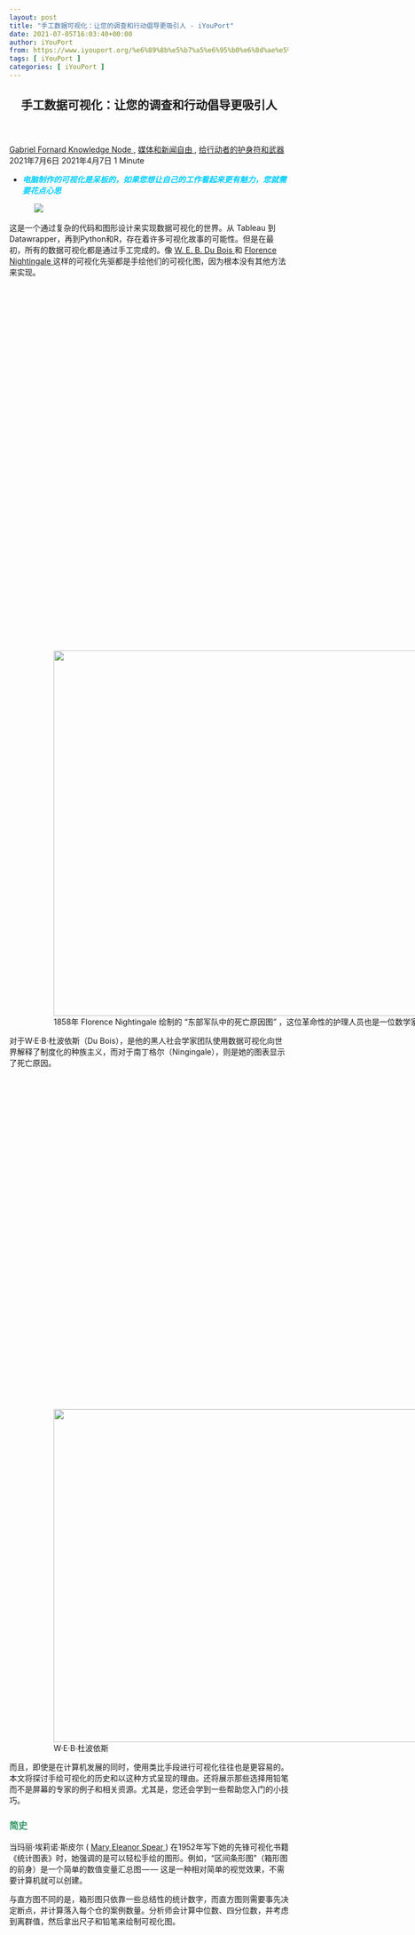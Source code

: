 ```yaml
---
layout: post
title: "手工数据可视化：让您的调查和行动倡导更吸引人 - iYouPort"
date: 2021-07-05T16:03:40+00:00
author: iYouPort
from: https://www.iyouport.org/%e6%89%8b%e5%b7%a5%e6%95%b0%e6%8d%ae%e5%8f%af%e8%a7%86%e5%8c%96%ef%bc%9a%e8%ae%a9%e6%82%a8%e7%9a%84%e8%b0%83%e6%9f%a5%e5%92%8c%e8%a1%8c%e5%8a%a8%e5%80%a1%e5%af%bc%e6%9b%b4%e5%90%b8%e5%bc%95%e4%ba%ba/
tags: [ iYouPort ]
categories: [ iYouPort ]
---
```


<article class="post-16439 post type-post status-publish format-standard has-post-thumbnail hentry category-knowledge-node category-28 category-67 tag-data-visualisation tag-hand-drawn tag-technique tag-visualisation" id="post-16439">
 <header class="entry-header">
  <h1 class="entry-title">
   手工数据可视化：让您的调查和行动倡导更吸引人
  </h1>
 </header>
 <div class="entry-meta">
  <span class="byline">
   <a href="https://www.iyouport.org/author/gabrielfornard/" rel="author" title="由Gabriel Fornard发布">
    Gabriel Fornard
   </a>
  </span>
  <span class="cat-links">
   <a href="https://www.iyouport.org/category/knowledge-node/" rel="category tag">
    Knowledge Node
   </a>
   ,
   <a href="https://www.iyouport.org/category/%e5%aa%92%e4%bd%93%e5%92%8c%e6%96%b0%e9%97%bb%e8%87%aa%e7%94%b1/" rel="category tag">
    媒体和新闻自由
   </a>
   ,
   <a href="https://www.iyouport.org/category/%e7%bb%99%e8%a1%8c%e5%8a%a8%e8%80%85%e7%9a%84%e6%8a%a4%e8%ba%ab%e7%ac%a6%e5%92%8c%e6%ad%a6%e5%99%a8/" rel="category tag">
    给行动者的护身符和武器
   </a>
  </span>
  <span class="published-on">
   <time class="entry-date published" datetime="2021-07-06T00:03:40+08:00">
    2021年7月6日
   </time>
   <time class="updated" datetime="2021-04-07T12:44:19+08:00">
    2021年4月7日
   </time>
  </span>
  <span class="word-count">
   1 Minute
  </span>
 </div>
 <div class="entry-content">
  <ul>
   <li class="graf graf--p">
    <span style="color: #00ccff;">
     <em>
      <strong>
       电脑制作的可视化是呆板的，如果您想让自己的工作看起来更有魅力，您就需要花点心思
      </strong>
     </em>
    </span>
   </li>
  </ul>
  <figure class="graf graf--figure">
   <img class="graf-image aligncenter jetpack-lazy-image" data-height="1500" data-image-id="0*mquFRGMBufUA9V8C" data-lazy-src="https://cdn-images-1.medium.com/max/1067/0*mquFRGMBufUA9V8C?is-pending-load=1" data-width="1000" src="https://cdn-images-1.medium.com/max/1067/0*mquFRGMBufUA9V8C" srcset="data:image/gif;base64,R0lGODlhAQABAIAAAAAAAP///yH5BAEAAAAALAAAAAABAAEAAAIBRAA7"/>
   <noscript>
    <img class="graf-image aligncenter" data-height="1500" data-image-id="0*mquFRGMBufUA9V8C" data-width="1000" src="https://cdn-images-1.medium.com/max/1067/0*mquFRGMBufUA9V8C"/>
   </noscript>
  </figure>
  <p class="graf graf--p">
   这是一个通过复杂的代码和图形设计来实现数据可视化的世界。从 Tableau 到 Datawrapper，再到Python和R，存在着许多可视化故事的可能性。但是在最初，所有的数据可视化都是通过手工完成的。像
   <a class="markup--anchor markup--p-anchor" data-href="https://www.smithsonianmag.com/history/first-time-together-and-color-book-displays-web-du-bois-visionary-infographics-180970826/" href="https://www.smithsonianmag.com/history/first-time-together-and-color-book-displays-web-du-bois-visionary-infographics-180970826/" rel="noopener" target="_blank">
    W. E. B. Du Bois
   </a>
   和
   <a class="markup--anchor markup--p-anchor" data-href="https://thisisstatistics.org/florence-nightingale-the-lady-with-the-data/" href="https://thisisstatistics.org/florence-nightingale-the-lady-with-the-data/" rel="noopener" target="_blank">
    Florence Nightingale
   </a>
   这样的可视化先驱都是手绘他们的可视化图，因为根本没有其他方法来实现。
  </p>
  <figure class="graf graf--figure">
   <p>
    <figure class="wp-caption aligncenter" style="width: 1030px">
     <img alt="" class="graf-image jetpack-lazy-image" data-height="658" data-image-id="0*HaLxGdJ4CDTUvxDw.jpeg" data-lazy-src="https://i0.wp.com/cdn-images-1.medium.com/max/1067/0*HaLxGdJ4CDTUvxDw.jpeg?resize=1030%2C658&amp;is-pending-load=1#038;ssl=1" data-recalc-dims="1" data-width="1030" height="658" src="https://i0.wp.com/cdn-images-1.medium.com/max/1067/0*HaLxGdJ4CDTUvxDw.jpeg?resize=1030%2C658&amp;ssl=1" srcset="data:image/gif;base64,R0lGODlhAQABAIAAAAAAAP///yH5BAEAAAAALAAAAAABAAEAAAIBRAA7" width="1030"/>
     <noscript>
      <img alt="" class="graf-image" data-height="658" data-image-id="0*HaLxGdJ4CDTUvxDw.jpeg" data-recalc-dims="1" data-width="1030" height="658" src="https://i0.wp.com/cdn-images-1.medium.com/max/1067/0*HaLxGdJ4CDTUvxDw.jpeg?resize=1030%2C658&amp;ssl=1" width="1030"/>
     </noscript>
     <figcaption class="wp-caption-text">
      1858年 Florence Nightingale 绘制的 “东部军队中的死亡原因图” ，这位革命性的护理人员也是一位数学家，她知道用手绘图像可视化信息的力量
     </figcaption>
    </figure>
   </p>
  </figure>
  <p class="graf graf--p">
   对于W·E·B·杜波依斯（Du Bois），是他的黑人社会学家团队使用数据可视化向世界解释了制度化的种族主义，而对于南丁格尔（Ningingale），则是她的图表显示了死亡原因。
  </p>
  <figure class="graf graf--figure">
   <p>
    <figure class="wp-caption aligncenter" style="width: 800px">
     <img alt="" class="graf-image jetpack-lazy-image" data-height="600" data-image-id="0*3myaeuz2tJSjm9-g.png" data-lazy-src="https://i1.wp.com/cdn-images-1.medium.com/max/1067/0*3myaeuz2tJSjm9-g.png?resize=800%2C600&amp;is-pending-load=1#038;ssl=1" data-recalc-dims="1" data-width="800" height="600" src="https://i1.wp.com/cdn-images-1.medium.com/max/1067/0*3myaeuz2tJSjm9-g.png?resize=800%2C600&amp;ssl=1" srcset="data:image/gif;base64,R0lGODlhAQABAIAAAAAAAP///yH5BAEAAAAALAAAAAABAAEAAAIBRAA7" width="800"/>
     <noscript>
      <img alt="" class="graf-image" data-height="600" data-image-id="0*3myaeuz2tJSjm9-g.png" data-recalc-dims="1" data-width="800" height="600" src="https://i1.wp.com/cdn-images-1.medium.com/max/1067/0*3myaeuz2tJSjm9-g.png?resize=800%2C600&amp;ssl=1" width="800"/>
     </noscript>
     <figcaption class="wp-caption-text">
      W·E·B·杜波依斯
     </figcaption>
    </figure>
   </p>
  </figure>
  <p class="graf graf--p">
   而且，即使是在计算机发展的同时，使用类比手段进行可视化往往也是更容易的。本文将探讨手绘可视化的历史和以这种方式呈现的理由。还将展示那些选择用铅笔而不是屏幕的专家的例子和相关资源。尤其是，您还会学到一些帮助您入门的小技巧。
  </p>
  <h3 class="graf graf--p">
   <span style="color: #339966;">
    <strong class="markup--strong markup--p-strong">
     简史
    </strong>
   </span>
  </h3>
  <p class="graf graf--p">
   当玛丽·埃莉诺·斯皮尔 (
   <a class="markup--anchor markup--p-anchor" data-href="https://en.wikipedia.org/wiki/Mary_Eleanor_Spear" href="https://en.wikipedia.org/wiki/Mary_Eleanor_Spear" rel="noopener" target="_blank">
    Mary Eleanor Spear
   </a>
   ) 在1952年写下她的先锋可视化书籍《统计图表》时，她强调的是可以轻松手绘的图形。例如，“区间条形图”（箱形图的前身）是一个简单的数值变量汇总图 — — 这是一种相对简单的视觉效果，不需要计算机就可以创建。
  </p>
  <p class="graf graf--p">
   与直方图不同的是，箱形图只依靠一些总结性的统计数字，而直方图则需要事先决定断点，并计算落入每个仓的案例数量。分析师会计算中位数、四分位数，并考虑到离群值，然后拿出尺子和铅笔来绘制可视化图。
  </p>
  <figure class="graf graf--figure">
   <p>
    <figure class="wp-caption aligncenter" style="width: 1067px">
     <img alt="" class="graf-image jetpack-lazy-image" data-height="1080" data-image-id="0*Jrl0f8bNXV3by3jH.png" data-lazy-src="https://i0.wp.com/cdn-images-1.medium.com/max/1067/0*Jrl0f8bNXV3by3jH.png?resize=1067%2C787&amp;is-pending-load=1#038;ssl=1" data-recalc-dims="1" data-width="1464" height="787" src="https://i0.wp.com/cdn-images-1.medium.com/max/1067/0*Jrl0f8bNXV3by3jH.png?resize=1067%2C787&amp;ssl=1" srcset="data:image/gif;base64,R0lGODlhAQABAIAAAAAAAP///yH5BAEAAAAALAAAAAABAAEAAAIBRAA7" width="1067"/>
     <noscript>
      <img alt="" class="graf-image" data-height="1080" data-image-id="0*Jrl0f8bNXV3by3jH.png" data-recalc-dims="1" data-width="1464" height="787" src="https://i0.wp.com/cdn-images-1.medium.com/max/1067/0*Jrl0f8bNXV3by3jH.png?resize=1067%2C787&amp;ssl=1" width="1067"/>
     </noscript>
     <figcaption class="wp-caption-text">
      Mary Eleanor Spear
     </figcaption>
    </figure>
   </p>
  </figure>
  <p class="graf graf--p">
   约翰·图基 (John Tukey) 在1977年出版的《探索性数据分析》一书中普及了这些思想，他还强调图形可以很容易地手绘出来。
  </p>
  <p class="graf graf--p">
   探索性数据分析（现在通常缩写为EDA）的理念是计算摘要统计，并做出基本的数据可视化，以了解一个数据集，然后再继续前进。EDA书中的每一个图形都是由 Tukey 手工制作的，非常精确，它们可能会被误认为是计算机生成的图表。
  </p>
  <figure class="graf graf--figure">
   <p>
    <figure class="wp-caption aligncenter" style="width: 1067px">
     <img alt="" class="graf-image jetpack-lazy-image" data-height="918" data-image-id="1*_4p-A81NDwtuoYgtBUZv5g.png" data-lazy-src="https://i0.wp.com/cdn-images-1.medium.com/max/1067/1*_4p-A81NDwtuoYgtBUZv5g.png?resize=1067%2C778&amp;is-pending-load=1#038;ssl=1" data-recalc-dims="1" data-width="1258" height="778" src="https://i0.wp.com/cdn-images-1.medium.com/max/1067/1*_4p-A81NDwtuoYgtBUZv5g.png?resize=1067%2C778&amp;ssl=1" srcset="data:image/gif;base64,R0lGODlhAQABAIAAAAAAAP///yH5BAEAAAAALAAAAAABAAEAAAIBRAA7" width="1067"/>
     <noscript>
      <img alt="" class="graf-image" data-height="918" data-image-id="1*_4p-A81NDwtuoYgtBUZv5g.png" data-recalc-dims="1" data-width="1258" height="778" src="https://i0.wp.com/cdn-images-1.medium.com/max/1067/1*_4p-A81NDwtuoYgtBUZv5g.png?resize=1067%2C778&amp;ssl=1" width="1067"/>
     </noscript>
     <figcaption class="wp-caption-text">
      John Tukey
     </figcaption>
    </figure>
   </p>
  </figure>
  <p class="graf graf--p">
   另一位可视化先驱雅克·贝尔坦（Jacques Bertin）也专注于让数据分析师在没有计算机的情况下尽可能地提高工作效率。
  </p>
  <p class="graf graf--p">
   他的战略之一是创建一个 “Bertin矩阵”，这是整个数据集的物理表示，可以通过使用长串插入矩阵来重新排序。他的研究生会努力寻找一种能显示数据结构的排序，然后复印物理矩阵，以保留数据的一个版本，然后继续前进。
  </p>
  <figure class="graf graf--figure">
   <p>
    <figure class="wp-caption aligncenter" style="width: 758px">
     <img alt="" class="graf-image jetpack-lazy-image" data-height="964" data-image-id="0*U6MTnaV6OPhCEH1a.png" data-lazy-src="https://i1.wp.com/cdn-images-1.medium.com/max/1067/0*U6MTnaV6OPhCEH1a.png?resize=758%2C964&amp;is-pending-load=1#038;ssl=1" data-recalc-dims="1" data-width="758" height="964" src="https://i1.wp.com/cdn-images-1.medium.com/max/1067/0*U6MTnaV6OPhCEH1a.png?resize=758%2C964&amp;ssl=1" srcset="data:image/gif;base64,R0lGODlhAQABAIAAAAAAAP///yH5BAEAAAAALAAAAAABAAEAAAIBRAA7" width="758"/>
     <noscript>
      <img alt="" class="graf-image" data-height="964" data-image-id="0*U6MTnaV6OPhCEH1a.png" data-recalc-dims="1" data-width="758" height="964" src="https://i1.wp.com/cdn-images-1.medium.com/max/1067/0*U6MTnaV6OPhCEH1a.png?resize=758%2C964&amp;ssl=1" width="758"/>
     </noscript>
     <figcaption class="wp-caption-text">
      Bertin矩阵的一个例子
     </figcaption>
    </figure>
   </p>
  </figure>
  <h3 class="graf graf--p">
   <span style="color: #339966;">
    <strong class="markup--strong markup--p-strong">
     数字化更好吗？手绘视觉效果的案例
    </strong>
   </span>
  </h3>
  <p class="graf graf--p">
   所以，手工制作的数据可视化并不是什么新鲜事。事实上，它是可视化的原始形式。但是，随着计算机工具的发展，使创建数据可视化更容易了，越来越多的可视化是 “天生的数字化”。这并不意味着手工制作的可视化需求已经消失，
   <strong class="markup--strong markup--p-strong">
    也不意味着计算机生成的图形更好
   </strong>
   。
  </p>
  <p class="graf graf--p">
   提倡公民调查者尝试手绘可视化有几个原因：
  </p>
  <p class="graf graf--p">
   1、它可以能让你跳出思维定式。如果你是一个善于使用电脑工具生成可视化的人，你可能只会想到你的工具最容易生成的视觉形式，这就成了思维定式。
  </p>
  <p class="graf graf--p">
   2、一个手工制作的可视化可以给一个故事带来亲切感。通常情况下，电脑生成的视觉效果会让人感觉很死板，而且对某些观众来说也是难以接受的。
  </p>
  <p class="graf graf--p">
   3、手工制作的视觉效果给人的感觉就不那么死板了，所以它们是传达不确定性的好方法。
  </p>
  <p class="graf graf--p">
   4、手工制作可视化是学习数据值与可视标记结合的具体方法。
  </p>
  <p class="graf graf--p">
   5、这很有趣！
  </p>
  <p class="graf graf--p">
   有时，手工制作的可视化是您为自己制作的产品，以帮助您进行头脑风暴，理解您的数据，或者只是作为一个创造性的出口。其他时候，手工制作的数据可视化可以成为您的最终产品，发布给其他人阅读和体验。
  </p>
  <p class="graf graf--p">
   而且有很多手工制作的可视化作品可以从中获得灵感。Infographics Designers Sketchbooks 这本书充满了可视化的幕后花絮，讲述了可视化是如何开始的。虽然有些作者是用编码进行草图绘制，但绝大多数作者都是从纸上开始绘画的。所以，手绘的可视化也可以是迈向计算机生成的东西的第一步。
  </p>
  <p class="graf graf--p">
   也许更有趣的是那些最终以某种方式发表的手绘可视化作品。在个人可视化类别中，Giorgia Lupi 和 Stefanie Posavec 的项目
   <a class="markup--anchor markup--p-anchor" data-href="http://www.dear-data.com/theproject" href="http://www.dear-data.com/theproject" rel="noopener" target="_blank">
    Dear Data
   </a>
   就是一个典型的例子。
  </p>
  <p class="graf graf--p">
   Lupi 和 Posavec 都是专业的设计师，他们的客户作品（通常是电脑生成的）可以在不同的场合看到。
  </p>
  <p class="graf graf--p">
   对于 “亲爱的数据” 这个项目，他们采取了另一种方式。在一年的时间里，他们每个人每周都会收集关于自己生活中一个约定俗成的话题的数据（比如笑声、门或抱怨），并将这些数据手绘成可视化的明信片。他们将这些明信片越洋邮寄给对方。
  </p>
  <p class="graf graf--p">
   虽然数据可视化通常旨在准确地将信息传递给读者，但这并不是 Lupi 和 Posavec 的目标。
  </p>
  <p class="graf graf--p">
   相反，他们想向对方传达一些他们生活的意义。
   <strong class="markup--strong markup--p-strong">
    读者并没有被要求解读他们放在页面上的精确数值，而是从美丽的形式中汲取灵感，享受更接近于作者生活的叙述或回忆录。
   </strong>
  </p>
  <p class="graf graf--p">
   还有其他数据艺术家在这个空间里创作作品，比如尼古拉斯·费尔顿（
   <a class="markup--anchor markup--p-anchor" data-href="http://feltron.com/info.html" href="http://feltron.com/info.html" rel="noopener" target="_blank">
    Nicholas Felton
   </a>
   ），他多年来一直在制作一年一度的《
   <a class="markup--anchor markup--p-anchor" data-href="http://feltron.com/FAR14.html" href="http://feltron.com/FAR14.html" rel="noopener" target="_blank">
    费尔顿报告
   </a>
   》。
  </p>
  <p class="graf graf--p">
   购买《费尔顿报告》的人并不是为了了解世界的新情况，而是为了欣赏费尔顿的作品。同样，这些报告也是艺术作品，就像数据可视化的自传。
  </p>
  <h3 class="graf graf--p">
   <span style="color: #339966;">
    <strong class="markup--strong markup--p-strong">
     专家说
    </strong>
   </span>
  </h3>
  <p class="graf graf--p">
   对数据可视化的研究往往集中在可视化如何有效地传达它所编码的精确信息上。1984年，William Cleveland 和 Robert McGill 发表了一篇名为《图形感知》的
   <a class="markup--anchor markup--p-anchor" data-href="https://www.jstor.org/stable/2288400" href="https://www.jstor.org/stable/2288400" rel="noopener" target="_blank">
    论文
   </a>
   。
  </p>
  <p class="graf graf--p">
   这篇论文（被引用了1600多次！）概述了他们对图形感知的实验结果。如果你听过用条形图代替饼图的论点，数据很可能来自1984年的这项研究。
  </p>
  <p class="graf graf--p">
   他们的研究显示了人们对（圆形或其他形状的）面积的判断有多么糟糕，并告诫人们不要使用面积作为图形编码的方法。
   <a class="markup--anchor markup--p-anchor" data-href="http://ieeevis.org/year/2019/welcome" href="http://ieeevis.org/year/2019/welcome" rel="noopener" target="_blank">
    IEEE Vis
   </a>
   是一个研究可视化的计算机科学家的专业社区和会议，它继续按照这种思路发表论文。
  </p>
  <p class="graf graf--p">
   然而，
   <strong class="markup--strong markup--p-strong">
    可视化的目标并不总是要以这样一种方式对信息进行编码，以便于读出确切的数值。通常情况下，最重要的是给人一种真实的数据印象。而且，技术上最正确的可视化可能并不总是传达这种印象的最佳方
   </strong>
   式。
  </p>
  <ul class="postList">
   <li class="graf graf--li">
    不要错过 《
    <a class="markup--anchor markup--li-anchor" data-href="https://www.iyouport.org/%e8%ae%a9%e6%95%b0%e6%8d%ae%e8%af%b4%e8%af%9d%e5%8f%aa%e6%98%af%e4%b8%aa%e5%94%ac%e4%ba%ba%e7%9a%84%e5%b9%8c%e5%ad%90%ef%bc%9a%e8%af%86%e7%a0%b4%e8%b0%8e%e8%a8%80%ef%bc%881%ef%bc%89/" href="https://www.iyouport.org/%e8%ae%a9%e6%95%b0%e6%8d%ae%e8%af%b4%e8%af%9d%e5%8f%aa%e6%98%af%e4%b8%aa%e5%94%ac%e4%ba%ba%e7%9a%84%e5%b9%8c%e5%ad%90%ef%bc%9a%e8%af%86%e7%a0%b4%e8%b0%8e%e8%a8%80%ef%bc%881%ef%bc%89/" rel="noopener noreferrer" target="_blank">
     “让数据说话”只是个唬人的幌子：识破谎言（1）
    </a>
    》
   </li>
   <li class="graf graf--li">
    《
    <a class="markup--anchor markup--li-anchor" data-href="https://www.iyouport.org/%e6%95%b0%e8%bd%b4%e6%9c%89%e9%ac%bc%ef%bc%9a%e7%94%a8%e6%95%b0%e6%8d%ae%e5%8f%af%e8%a7%86%e5%8c%96%e6%92%92%e8%b0%8e%e5%be%88%e7%ae%80%e5%8d%95%ef%bc%882%ef%bc%89/" href="https://www.iyouport.org/%e6%95%b0%e8%bd%b4%e6%9c%89%e9%ac%bc%ef%bc%9a%e7%94%a8%e6%95%b0%e6%8d%ae%e5%8f%af%e8%a7%86%e5%8c%96%e6%92%92%e8%b0%8e%e5%be%88%e7%ae%80%e5%8d%95%ef%bc%882%ef%bc%89/" rel="noopener noreferrer" target="_blank">
     数轴有鬼：用数据可视化撒谎很简单（2）
    </a>
    》
   </li>
   <li class="graf graf--li">
    《
    <a class="markup--anchor markup--li-anchor" data-href="https://www.iyouport.org/%e6%81%b6%e6%90%9e%e7%bb%9f%e8%ae%a1%e6%95%b0%e6%8d%ae%ef%bc%9a%e5%b0%8f%e5%bf%83%e5%aa%92%e4%bd%93%e7%94%a8%e7%bb%9f%e8%ae%a1%e5%bf%bd%e6%82%a0%e4%ba%ba%ef%bc%883%ef%bc%89/" href="https://www.iyouport.org/%e6%81%b6%e6%90%9e%e7%bb%9f%e8%ae%a1%e6%95%b0%e6%8d%ae%ef%bc%9a%e5%b0%8f%e5%bf%83%e5%aa%92%e4%bd%93%e7%94%a8%e7%bb%9f%e8%ae%a1%e5%bf%bd%e6%82%a0%e4%ba%ba%ef%bc%883%ef%bc%89/" rel="noopener noreferrer" target="_blank">
     恶搞统计数据：小心媒体用统计忽悠人（3）
    </a>
    》
   </li>
   <li class="graf graf--li">
    《
    <a class="markup--anchor markup--li-anchor" data-href="https://www.iyouport.org/%e7%9c%8b%e8%b5%b7%e6%9d%a5%e4%b8%93%e4%b8%9a%e4%b8%8d%e6%84%8f%e5%91%b3%e7%9d%80%e6%ad%a3%e7%a1%ae%ef%bc%9a%e5%8f%8d%e7%9f%a5%e8%af%86%e7%9a%84%e8%bf%b7%e6%83%91%e6%80%a7%ef%bc%884%ef%bc%89/" href="https://www.iyouport.org/%e7%9c%8b%e8%b5%b7%e6%9d%a5%e4%b8%93%e4%b8%9a%e4%b8%8d%e6%84%8f%e5%91%b3%e7%9d%80%e6%ad%a3%e7%a1%ae%ef%bc%9a%e5%8f%8d%e7%9f%a5%e8%af%86%e7%9a%84%e8%bf%b7%e6%83%91%e6%80%a7%ef%bc%884%ef%bc%89/" rel="noopener" target="_blank">
     看起来专业不意味着正确：反知识的迷惑性（4）
    </a>
    》
   </li>
  </ul>
  <p class="graf graf--p">
   可视化的一个重要组成部分是注意力  — — 一个人如果不注意它，就无法阅读和理解一个视觉效果。可视化评论家
   <a class="markup--anchor markup--p-anchor" data-href="https://www.edwardtufte.com/tufte/" href="https://www.edwardtufte.com/tufte/" rel="noopener" target="_blank">
    Edward Tufte
   </a>
   经常提倡尽可能简单的可视化，通过最大化数据与墨水的比例。
  </p>
  <p class="graf graf--p">
   <a class="markup--anchor markup--p-anchor" data-href="https://www.darkhorseanalytics.com/" href="https://www.darkhorseanalytics.com/" rel="noopener" target="_blank">
    黑马分析公司
   </a>
   制作了一个
   <a class="markup--anchor markup--p-anchor" data-href="https://www.darkhorseanalytics.com/blog/data-looks-better-naked" href="https://www.darkhorseanalytics.com/blog/data-looks-better-naked" rel="noopener" target="_blank">
    gif的例子
   </a>
   ，说明这个过程可能是什么样子的。在很多情况下，减少视觉上的杂乱和非数据墨水的数量是比较好的，但其他时候，Tufte 似乎把这一点做得太过火了，比如他重新设计的箱形图，最后变成了一条中间有一个点的断线。
  </p>
  <p class="graf graf--p">
   数据可视化专家
   <a class="markup--anchor markup--p-anchor" data-href="https://flowingdata.com/" href="https://flowingdata.com/" rel="noopener" target="_blank">
    Nathan Yau
   </a>
   提倡他所说的 “
   <a class="markup--anchor markup--p-anchor" data-href="https://flowingdata.com/2019/02/21/process-29/" href="https://flowingdata.com/2019/02/21/process-29/" rel="noopener" target="_blank">
    whizbang
   </a>
   ”。
   <strong class="markup--strong markup--p-strong">
    Whizbang 是一种很酷的因素（通常是动画或互动形式的），它能吸引人们进入你的可视化。在这个充斥着数字生成的可视化的世界里，一个手工制作的可视化可能正是您吸引读者的关键所在。
   </strong>
  </p>
  <p class="graf graf--p">
   数据记者
   <a class="markup--anchor markup--p-anchor" data-href="https://www.theguardian.com/profile/mona-chalabi" href="https://www.theguardian.com/profile/mona-chalabi" rel="noopener" target="_blank">
    Mona Chalabi
   </a>
   已经接受了这个想法，创造了许多手绘的可视化，并作为成品发表在卫报和其他地方。
  </p>
  <p class="graf graf--p">
   Chalabi 是《卫报》的数据编辑，所以她知道数据可视化的 “规则”。但她也知道什么时候可以调整或打破这些规则。她在 OpenVisConf 的
   <a class="markup--anchor markup--p-anchor" data-href="https://www.youtube.com/watch?v=5C8AvYVt4_0" href="https://www.youtube.com/watch?v=5C8AvYVt4_0" rel="noopener" target="_blank">
    演讲中
   </a>
   讨论了她的理念，即 制作能够为尽可能多的人提供信息的图形。
  </p>
  <p class="graf graf--p">
   <iframe allowfullscreen="allowfullscreen" height="449" src="//www.youtube.com/embed/5C8AvYVt4_0" width="800">
   </iframe>
  </p>
  <p class="graf graf--p">
   Chalabi 考虑到了她的可视化的背景。她还使用熟悉的物体来绘制她的可视化图，以帮助读者理解诸如单位之类的东西。例如，她用常见的苏打水瓶尺寸制作了一个视觉图来回答 “多少尿才算是多尿” 的问题。
  </p>
  <p class="graf graf--p">
   在另一篇文章中，她通过撒糖显示了美国和英国一段时间内的糖消耗量。
  </p>
  <figure class="graf graf--figure">
   <img class="graf-image aligncenter jetpack-lazy-image" data-height="556" data-image-id="1*jVLa-u9WdtnPJUPhdWWozw.png" data-lazy-src="https://i0.wp.com/cdn-images-1.medium.com/max/1067/1*jVLa-u9WdtnPJUPhdWWozw.png?w=1100&amp;is-pending-load=1#038;ssl=1" data-recalc-dims="1" data-width="808" src="https://i0.wp.com/cdn-images-1.medium.com/max/1067/1*jVLa-u9WdtnPJUPhdWWozw.png?w=1100&amp;ssl=1" srcset="data:image/gif;base64,R0lGODlhAQABAIAAAAAAAP///yH5BAEAAAAALAAAAAABAAEAAAIBRAA7"/>
   <noscript>
    <img class="graf-image aligncenter" data-height="556" data-image-id="1*jVLa-u9WdtnPJUPhdWWozw.png" data-recalc-dims="1" data-width="808" src="https://i0.wp.com/cdn-images-1.medium.com/max/1067/1*jVLa-u9WdtnPJUPhdWWozw.png?w=1100&amp;ssl=1"/>
   </noscript>
  </figure>
  <p class="graf graf--p">
   除了 Chalabi 所画的物体所赋予的熟悉感之外，她的视觉化作品的手绘性质也让人感觉不那么精确。这正是她的意图。
   <strong class="markup--strong markup--p-strong">
    数字和电脑生成的视觉效果往往 “感觉” 是真实的，但总是有一些不确定性围绕着它们。
   </strong>
  </p>
  <p class="graf graf--p">
   通过手绘可视化图，Chalabi 能够传达一些变化。当您看到她关于不同种族的人排放和吸入了多少空气污染的可视化图时，您无法读出确切的数字（事实上，您根本无法读出数字  — 这个图表没有标注轴！）；相反，您将能够看到哪个群体所占的份额最大，以及占多少。
  </p>
  <figure class="graf graf--figure">
   <img class="graf-image aligncenter jetpack-lazy-image" data-height="912" data-image-id="1*VtmgIv8OUp2QD7vKgIT4aQ.png" data-lazy-src="https://i1.wp.com/cdn-images-1.medium.com/max/1067/1*VtmgIv8OUp2QD7vKgIT4aQ.png?w=1100&amp;is-pending-load=1#038;ssl=1" data-recalc-dims="1" data-width="820" src="https://i1.wp.com/cdn-images-1.medium.com/max/1067/1*VtmgIv8OUp2QD7vKgIT4aQ.png?w=1100&amp;ssl=1" srcset="data:image/gif;base64,R0lGODlhAQABAIAAAAAAAP///yH5BAEAAAAALAAAAAABAAEAAAIBRAA7"/>
   <noscript>
    <img class="graf-image aligncenter" data-height="912" data-image-id="1*VtmgIv8OUp2QD7vKgIT4aQ.png" data-recalc-dims="1" data-width="820" src="https://i1.wp.com/cdn-images-1.medium.com/max/1067/1*VtmgIv8OUp2QD7vKgIT4aQ.png?w=1100&amp;ssl=1"/>
   </noscript>
  </figure>
  <p class="graf graf--p">
   Chalabi 是根据自己的直觉工作的，但巴克内尔大学的研究人员已经
   <a class="markup--anchor markup--p-anchor" data-href="https://arxiv.org/abs/1901.01920" href="https://arxiv.org/abs/1901.01920" rel="noopener" target="_blank">
    开始研究
   </a>
   不同群体对数据可视化的不同解释。到目前为止，他们将研究重点放在了一个特定的农村人口上，但您可以想象这项工作如何扩展到其他子群体。他们的一个关键发现是，可视化是个人化的。
  </p>
  <p class="graf graf--p">
   通常情况下，我们认为我们可以对某一特定的数据集进行理想化的表述，但每个人都是带着自己的身份和先前的信念来进行可视化的。对于某些群体来说，可视化可能效果很好，而对于其他群体来说，则完全不行。
  </p>
  <p class="graf graf--p">
   Bucknell 的研究人员指出，该领域许多关于感知的历史研究都依赖于同质的人群（通常是大学生，他们往往比普通人更富有、白人比例更高，当然还有更多的教育）。
  </p>
  <h3 class="graf graf--p">
   <span style="color: #339966;">
    <strong class="markup--strong markup--p-strong">
     手绘可视化的实践：一个入门的练习
    </strong>
   </span>
  </h3>
  <p class="graf graf--p">
   希望现在我已经说服了您，用手画出您的可视化有很多好处。但是，您究竟该如何开始做呢？主要建议是把铅笔放在纸上，然后开始。很多人认为自己不会画画，但几乎每个人小时候都会画画，只是长大后就忘了这个习惯。和其他技能一样，您会越练越好。
  </p>
  <p class="graf graf--p">
   您不需要任何特别的材料来画可视化图。只要一支笔和一张纸就可以了，但是有一些颜色会让事情变得更有趣。
  </p>
  <figure class="graf graf--figure">
   <p>
    <figure class="wp-caption aligncenter" style="width: 1000px">
     <img alt="" class="graf-image jetpack-lazy-image" data-height="667" data-image-id="0*GrL-B4M2GcYZUEzx.jpg" data-lazy-src="https://i2.wp.com/cdn-images-1.medium.com/max/1067/0*GrL-B4M2GcYZUEzx.jpg?resize=1000%2C667&amp;is-pending-load=1#038;ssl=1" data-recalc-dims="1" data-width="1000" height="667" src="https://i2.wp.com/cdn-images-1.medium.com/max/1067/0*GrL-B4M2GcYZUEzx.jpg?resize=1000%2C667&amp;ssl=1" srcset="data:image/gif;base64,R0lGODlhAQABAIAAAAAAAP///yH5BAEAAAAALAAAAAABAAEAAAIBRAA7" width="1000"/>
     <noscript>
      <img alt="" class="graf-image" data-height="667" data-image-id="0*GrL-B4M2GcYZUEzx.jpg" data-recalc-dims="1" data-width="1000" height="667" src="https://i2.wp.com/cdn-images-1.medium.com/max/1067/0*GrL-B4M2GcYZUEzx.jpg?resize=1000%2C667&amp;ssl=1" width="1000"/>
     </noscript>
     <figcaption class="wp-caption-text">
      各种工艺材料可以帮助您手动创建数据可视化
     </figcaption>
    </figure>
   </p>
  </figure>
  <p class="graf graf--p">
   同样，这些用品不一定要贵，很简单就可以，一些需要考虑的用品：
  </p>
  <ul class="postList">
   <li class="graf graf--li">
    彩色建筑设计纸
   </li>
   <li class="graf graf--li">
    剪刀
   </li>
   <li class="graf graf--li">
    记号笔
   </li>
   <li class="graf graf--li">
    胶水
   </li>
   <li class="graf graf--li">
    尺子
   </li>
  </ul>
  <p class="graf graf--p">
   除了这些标准的学习用品外，您还可以准备气球、绒球、水彩颜料、铁丝、绳子等东西。有很多东西可以玩，就会有很多创意。如果您想玩得更花哨，
   <a class="markup--anchor markup--p-anchor" data-href="https://www.sketch-a-day.com/stuff" href="https://www.sketch-a-day.com/stuff" rel="noopener" target="_blank">
    Sketch-a-Day建议
   </a>
   的用品是一个好的开始。
  </p>
  <p class="graf graf--p">
   草图、构思和迭代是设计思维的关键要素，艺术家和设计师在确定一个最终的想法之前，经常会产生许多草图来充实。
   <strong class="markup--strong markup--p-strong">
    如果您在选择一个特定的形式之前，先画出（比如）四张可视化的草图，您可能会发现您后来的想法比您的第一个想法要强得多。
   </strong>
  </p>
  <p class="graf graf--p">
   同样，用手工作可以使您更容易快速地产生一些想法。如果您想扩展自己，可以尝试在开始之前画10张草图，或者从
   <a class="markup--anchor markup--p-anchor" data-href="https://flowingdata.com/2017/01/24/one-dataset-visualized-25-ways/" href="https://flowingdata.com/2017/01/24/one-dataset-visualized-25-ways/" rel="noopener" target="_blank">
    Nathan Yau
   </a>
   那里获得灵感，产生25种不同的可能性。
  </p>
  <p class="graf graf--p">
   尽快完成。每张草图花30秒到1分钟的时间，这样您就不会太拘泥于某个特定的想法。记住，您可以在素描期结束后再回到您喜欢的那一个。如果您没有其他想法了，可以在您想探索的想法上画一些微妙的变化，但目标是
   <strong class="markup--strong markup--p-strong">
    尽可能地画出不同的草图。同样，这也是锻炼创造力的好方法。
   </strong>
  </p>
  <p class="graf graf--p">
   如果您和其他人一起工作，可以考虑召开一个 “设计讨论会”。来自 Nielsen Norman Group 的 Kara Pernice
   <a class="markup--anchor markup--p-anchor" data-href="https://www.nngroup.com/articles/design-charrettes/" href="https://www.nngroup.com/articles/design-charrettes/" rel="noopener" target="_blank">
    将其解释为
   </a>
   “一个简短的合作会议，在这个会议上，团队成员迅速合作并绘制设计草图，以探索和分享广泛多样的设计理念”。
  </p>
  <p class="graf graf--p">
   在您快速勾勒出几个想法后，花一分钟时间评估它们。您想进一步探索哪一个？现在，您可以开始创作你的 “成品” 了（可能只是给自己的，也可能是针对未来的读者）。考虑您是否要使用尺子或指南针等工具来使作品更加精确，或者您是否想让它保持流畅。
  </p>
  <p class="graf graf--p">
   考虑一下您对色彩的使用。在没有电脑的情况下，没有任何预定义的调色板可供选择，所以您可能需要更有针对性。另一方面，也许您只有五种颜色的记号笔，所以这些将是您的颜色选择。
  </p>
  <p class="graf graf--p">
   <strong class="markup--strong markup--p-strong">
    先用一个很小的数据集试试这个练习。建议少于10行，但至少要有两个变量。
   </strong>
   约束孕育着创造力，必须只关注几个值，会让您对您的一组想法有更多的延伸。
  </p>
  <p class="graf graf--p">
   另外，如果您需要为数据集中的每个观测值做一个标记，请记住，数据集越大，需要的时间越长! 一些手工制作的可视化可以漂亮地捕捉到许多值，但这可能需要更高级的技能。
  </p>
  <p class="graf graf--p">
   如果您正在寻找小型数据集，维基百科可以是一个很好的资源。随着您的手工可视化经验越来越丰富，可能会想尝试更大的数据集。这很好! 事实上，使用电脑工具和艺术用品的组合是一种有趣的结合。您可以用电脑来总结数据，但在纸上进行制作。
  </p>
  <p class="graf graf--p">
   如果您想创建一个精确的可视化，但也要给人一种手工制作的感觉，可以从 Tukey 那里获得灵感，用纸来描摹电脑生成的图形。当您想画一些可能超出您艺术技巧的东西时，这也是很有用的（比如国家地图）。
  </p>
  <figure class="graf graf--figure">
   <img class="graf-image aligncenter jetpack-lazy-image" data-height="1344" data-image-id="0*hRLUwzH4d1_TDEBc.jpeg" data-lazy-src="https://i0.wp.com/cdn-images-1.medium.com/max/1067/0*hRLUwzH4d1_TDEBc.jpeg?w=1100&amp;is-pending-load=1#038;ssl=1" data-recalc-dims="1" data-width="949" src="https://i0.wp.com/cdn-images-1.medium.com/max/1067/0*hRLUwzH4d1_TDEBc.jpeg?w=1100&amp;ssl=1" srcset="data:image/gif;base64,R0lGODlhAQABAIAAAAAAAP///yH5BAEAAAAALAAAAAABAAEAAAIBRAA7"/>
   <noscript>
    <img class="graf-image aligncenter" data-height="1344" data-image-id="0*hRLUwzH4d1_TDEBc.jpeg" data-recalc-dims="1" data-width="949" src="https://i0.wp.com/cdn-images-1.medium.com/max/1067/0*hRLUwzH4d1_TDEBc.jpeg?w=1100&amp;ssl=1"/>
   </noscript>
  </figure>
  <p class="graf graf--p">
   如果您想要的是以电子方式分享的可视化作品，您很可能需要一个二维的产品，但如果您可以灵活地制作三维的东西，可以尝试加入更多上面提到的手工用品。
  </p>
  <p class="graf graf--p">
   在 SRCCON 上，参与者们玩起了明尼阿波利斯湖泊的维度，用纸和铁丝制作了三维可视化：
  </p>
  <figure class="graf graf--figure">
   <img class="graf-image aligncenter jetpack-lazy-image" data-height="892" data-image-id="1*0TV1xA_rTUTvTvGQ0a2dWQ.png" data-lazy-src="https://i0.wp.com/cdn-images-1.medium.com/max/1067/1*0TV1xA_rTUTvTvGQ0a2dWQ.png?w=1100&amp;is-pending-load=1#038;ssl=1" data-recalc-dims="1" data-width="802" src="https://i0.wp.com/cdn-images-1.medium.com/max/1067/1*0TV1xA_rTUTvTvGQ0a2dWQ.png?w=1100&amp;ssl=1" srcset="data:image/gif;base64,R0lGODlhAQABAIAAAAAAAP///yH5BAEAAAAALAAAAAABAAEAAAIBRAA7"/>
   <noscript>
    <img class="graf-image aligncenter" data-height="892" data-image-id="1*0TV1xA_rTUTvTvGQ0a2dWQ.png" data-recalc-dims="1" data-width="802" src="https://i0.wp.com/cdn-images-1.medium.com/max/1067/1*0TV1xA_rTUTvTvGQ0a2dWQ.png?w=1100&amp;ssl=1"/>
   </noscript>
  </figure>
  <h3 class="graf graf--p">
   <span style="color: #339966;">
    <strong class="markup--strong markup--p-strong">
     最后
    </strong>
   </span>
  </h3>
  <p class="graf graf--p">
   无论您决定如何工作，手脑并用的做法都能让您更接近您的数据。在《新闻编辑室里的数字》一书中，莎拉·科恩建议你应该 “记住一些常用的数字”。
  </p>
  <p class="graf graf--p">
   有什么比在纸上实际绘制这些数字更好的熟悉方式呢？这也是一种很好的教学实践，因为当学生开始将数据可视化时，他们可能会陷入计算机工具的技术细节中，而没有掌握数据和视觉之间的潜在联系。去掉计算机后，就会变得更加具体。
  </p>
  <p class="graf graf--p">
   无论您做什么，将手工制作的数据可视化带入您的实践中可以让您的生活充满更多的奇思妙想和乐趣。即使您的手绘可视化作品从来没有被打印出来，它们也可以帮助您创造性地思考您以数字方式制作的东西。而且，
   <strong class="markup--strong markup--p-strong">
    在合适的情况下，手工制作的可视化可以让您的数据更容易被广大受众所接受  — — 比如在
   </strong>
   <a class="markup--anchor markup--p-anchor" data-href="https://www.iyouport.org/%e4%bf%a1%e6%81%af%e5%8f%aa%e6%98%af%e6%88%98%e6%9c%af%ef%bc%8c%e6%9c%89%e6%95%88%e8%a1%8c%e5%8a%a8%e6%89%8d%e6%98%af%e6%88%98%e7%95%a5%e7%9b%ae%e6%a0%87%ef%bc%9a%e4%bf%a1%e6%81%af%e8%a1%8c%e5%8a%a8/" href="https://www.iyouport.org/%e4%bf%a1%e6%81%af%e5%8f%aa%e6%98%af%e6%88%98%e6%9c%af%ef%bc%8c%e6%9c%89%e6%95%88%e8%a1%8c%e5%8a%a8%e6%89%8d%e6%98%af%e6%88%98%e7%95%a5%e7%9b%ae%e6%a0%87%ef%bc%9a%e4%bf%a1%e6%81%af%e8%a1%8c%e5%8a%a8/" rel="noopener" target="_blank">
    <strong class="markup--strong markup--p-strong">
     您的行动主义倡导中
    </strong>
   </a>
   <strong class="markup--strong markup--p-strong">
    。
   </strong>
   ⚪️
  </p>
  <p class="graf graf--p">
   <a class="markup--anchor markup--p-anchor" data-href="https://datajournalism.com/read/longreads/data-visualisation-by-hand" href="https://datajournalism.com/read/longreads/data-visualisation-by-hand" rel="noopener" target="_blank">
    Data visualisation by hand: drawing data for your next story
   </a>
  </p>
  <div id="atatags-1611829871-60e3b518dfa27">
  </div>
  <div class="sharedaddy sd-sharing-enabled">
   <div class="robots-nocontent sd-block sd-social sd-social-icon sd-sharing">
    <h3 class="sd-title">
     共享此文章：
    </h3>
    <div class="sd-content">
     <ul>
      <li class="share-twitter">
       <a class="share-twitter sd-button share-icon no-text" data-shared="sharing-twitter-16439" href="https://www.iyouport.org/%e6%89%8b%e5%b7%a5%e6%95%b0%e6%8d%ae%e5%8f%af%e8%a7%86%e5%8c%96%ef%bc%9a%e8%ae%a9%e6%82%a8%e7%9a%84%e8%b0%83%e6%9f%a5%e5%92%8c%e8%a1%8c%e5%8a%a8%e5%80%a1%e5%af%bc%e6%9b%b4%e5%90%b8%e5%bc%95%e4%ba%ba/?share=twitter" rel="nofollow noopener noreferrer" target="_blank" title="点击分享到Twitter">
        <span>
        </span>
        <span class="sharing-screen-reader-text">
         点击分享到Twitter（在新窗口中打开）
        </span>
       </a>
      </li>
      <li class="share-facebook">
       <a class="share-facebook sd-button share-icon no-text" data-shared="sharing-facebook-16439" href="https://www.iyouport.org/%e6%89%8b%e5%b7%a5%e6%95%b0%e6%8d%ae%e5%8f%af%e8%a7%86%e5%8c%96%ef%bc%9a%e8%ae%a9%e6%82%a8%e7%9a%84%e8%b0%83%e6%9f%a5%e5%92%8c%e8%a1%8c%e5%8a%a8%e5%80%a1%e5%af%bc%e6%9b%b4%e5%90%b8%e5%bc%95%e4%ba%ba/?share=facebook" rel="nofollow noopener noreferrer" target="_blank" title="点击分享到 Facebook ">
        <span>
        </span>
        <span class="sharing-screen-reader-text">
         点击分享到 Facebook （在新窗口中打开）
        </span>
       </a>
      </li>
      <li class="share-end">
      </li>
     </ul>
    </div>
   </div>
  </div>
  <div class="sharedaddy sd-block sd-like jetpack-likes-widget-wrapper jetpack-likes-widget-unloaded" data-name="like-post-frame-161182987-16439-60e3b518e0065" data-src="https://widgets.wp.com/likes/#blog_id=161182987&amp;post_id=16439&amp;origin=www.iyouport.org&amp;obj_id=161182987-16439-60e3b518e0065" id="like-post-wrapper-161182987-16439-60e3b518e0065">
   <h3 class="sd-title">
    赞过：
   </h3>
   <div class="likes-widget-placeholder post-likes-widget-placeholder" style="height: 55px;">
    <span class="button">
     <span>
      赞
     </span>
    </span>
    <span class="loading">
     正在加载……
    </span>
   </div>
   <span class="sd-text-color">
   </span>
   <a class="sd-link-color">
   </a>
  </div>
  <div class="jp-relatedposts" id="jp-relatedposts">
   <h3 class="jp-relatedposts-headline">
    <em>
     相关
    </em>
   </h3>
  </div>
 </div>
 <div class="entry-footer">
  <ul class="post-tags light-text">
   <li>
    Tagged
   </li>
   <li>
    <a href="https://www.iyouport.org/tag/data-visualisation/" rel="tag">
     Data visualisation
    </a>
   </li>
   <li>
    <a href="https://www.iyouport.org/tag/hand-drawn/" rel="tag">
     hand drawn
    </a>
   </li>
   <li>
    <a href="https://www.iyouport.org/tag/technique/" rel="tag">
     technique
    </a>
   </li>
   <li>
    <a href="https://www.iyouport.org/tag/visualisation/" rel="tag">
     visualisation
    </a>
   </li>
  </ul>
 </div>
 <div class="entry-author-wrapper">
  <div class="site-posted-on">
   <strong>
    Published
   </strong>
   <time class="entry-date published" datetime="2021-07-06T00:03:40+08:00">
    2021年7月6日
   </time>
   <time class="updated" datetime="2021-04-07T12:44:19+08:00">
    2021年4月7日
   </time>
  </div>
 </div>
</article>

